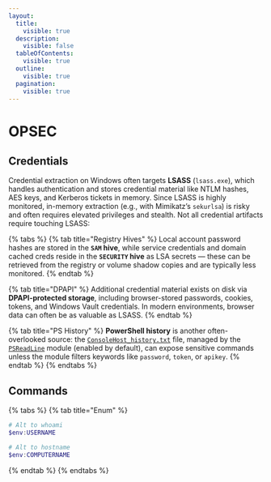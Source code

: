 ```yaml
---
layout:
  title:
    visible: true
  description:
    visible: false
  tableOfContents:
    visible: true
  outline:
    visible: true
  pagination:
    visible: true
---
```


# OPSEC

## Credentials

Credential extraction on Windows often targets **LSASS** (`lsass.exe`), which handles authentication and stores credential material like NTLM hashes, AES keys, and Kerberos tickets in memory. Since LSASS is highly monitored, in-memory extraction (e.g., with Mimikatz’s `sekurlsa`) is risky and often requires elevated privileges and stealth. Not all credential artifacts require touching LSASS:

{% tabs %}
{% tab title="Registry Hives" %}
Local account password hashes are stored in the **`SAM` hive**, while service credentials and domain cached creds reside in the **`SECURITY` hive** as LSA secrets — these can be retrieved from the registry or volume shadow copies and are typically less monitored.
{% endtab %}

{% tab title="DPAPI" %}
Additional credential material exists on disk via **DPAPI-protected storage**, including browser-stored passwords, cookies, tokens, and Windows Vault credentials. In modern environments, browser data can often be as valuable as LSASS.&#x20;
{% endtab %}

{% tab title="PS History" %}
**PowerShell history** is another often-overlooked source: the [`ConsoleHost_history.txt`](https://learn.microsoft.com/en-us/powershell/module/psreadline/about/about_psreadline?view=powershell-7.5) file, managed by the [`PSReadLine`](https://learn.microsoft.com/en-us/powershell/module/psreadline/about/about_psreadline?view=powershell-7.5) module (enabled by default), can expose sensitive commands unless the module filters keywords like `password`, `token`, or `apikey`.
{% endtab %}
{% endtabs %}

## Commands

{% tabs %}
{% tab title="Enum" %}
```powershell
# Alt to whoami
$env:USERNAME

# Alt to hostname
$env:COMPUTERNAME
```
{% endtab %}
{% endtabs %}
